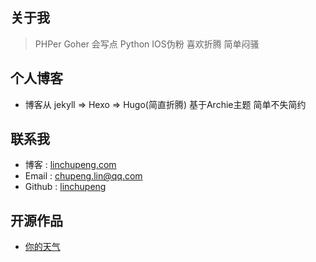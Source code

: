 ## 关于我

> PHPer Goher 会写点 Python IOS伪粉 喜欢折腾 简单闷骚


## 个人博客

- 博客从 jekyll => Hexo => Hugo(简直折腾) 基于Archie主题 简单不失简约


## 联系我

- 博客 : [linchupeng.com](http://www.linchupeng.com)
- Email : chupeng.lin@qq.com
- Github : [linchupeng](https://github.com/linchupeng)


## 开源作品

- [你的天气](https://github.com/linchupeng/YourWeather)
 




